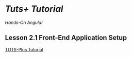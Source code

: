 # _Tuts+ Tutorial_

_Hands-On Angular_

## Lesson 2.1 Front-End Application Setup

[TUTS-Plus Tutorial](https://code.tutsplus.com/courses/hands-on-angular/lessons/front-end-application-setup)
